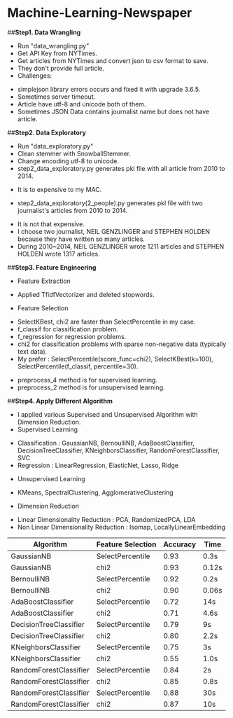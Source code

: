 Machine-Learning-Newspaper
======================

##**Step1. Data Wrangling**
- Run "data_wrangling.py"
- Get API Key from NYTimes.
- Get articles from NYTimes and convert json to csv format to save.
- They don't provide full article.
- Challenges:
 * simplejson library errors occurs and fixed it with upgrade 3.6.5.
 * Sometimes server timeout.
 * Article have utf-8 and unicode both of them.
 * Sometimes JSON Data contains journalist name but does not have article.
  
 
##**Step2. Data Exploratory**
- Run "data_exploratory.py"
- Clean stemmer with SnowballStemmer.
- Change encoding utf-8 to unicode.
- step2_data_exploratory.py generates pkl file with all article from 2010 to 2014.
 * It is to expensive to my MAC.
- step2_data_exploratory(2_people).py generates pkl file with two journalist's articles from 2010 to 2014.
 * It is not that expensive.
 * I choose two journalist, NEIL GENZLINGER and STEPHEN HOLDEN because they have written so many articles.
 * During 2010~2014, NEIL GENZLINGER wrote 1211 articles and STEPHEN HOLDEN wrote 1317 articles.
 

##**Step3. Feature Engineering**
- Feature Extraction
 * Applied TfidfVectorizer and deleted stopwords.
- Feature Selection
 * SelectKBest, chi2 are faster than SelectPercentile in my case.
 * f_classif for classification problem.
 * f_regression for regression problems.
 * chi2 for classification problems with sparse non-negative data (typically text data).
 * My prefer : SelectPercentile(score_func=chi2), SelectKBest(k=100), SelectPercentile(f_classif, percentile=30).
- preprocess_4 method is for supervised learning.
- preprocess_2 method is for unsupervised learning.


##**Step4. Apply Different Algorithm**
- I applied various Supervised and Unsupervised Algorithm with Dimension Reduction.
- Supervised Learning
 * Classification : GaussianNB, BernoulliNB, AdaBoostClassifier, DecisionTreeClassifier, KNeighborsClassifier, RandomForestClassifier, SVC
 * Regression : LinearRegression, ElasticNet, Lasso, Ridge
- Unsupervised Learning
 * KMeans, SpectralClustering, AgglomerativeClustering
- Dimension Reduction
 * Linear Dimensionality Reduction : PCA, RandomizedPCA, LDA
 * Non Linear Dimensionality Reduction : Isomap, LocallyLinearEmbedding
 
 
 Algorithm | Feature Selection | Accuracy | Time |
 ----------|--------------------|----------|----------|
 GaussianNB |  SelectPercentile | 0.93 | 0.3s|
 GaussianNB | chi2 | 0.93 | 0.12s|
 BernoulliNB | SelectPercentile | 0.92 | 0.2s|
 BernoulliNB | chi2 | 0.90 | 0.06s|
 AdaBoostClassifier | SelectPercentile | 0.72 | 14s|
 AdaBoostClassifier | chi2 | 0.71 | 4.6s|
 DecisionTreeClassifier | SelectPercentile | 0.79 | 9s|
 DecisionTreeClassifier | chi2 | 0.80 | 2.2s|
 KNeighborsClassifier | SelectPercentile | 0.75 | 3s|
 KNeighborsClassifier | chi2 | 0.55 | 1.0s|
 RandomForestClassifier | SelectPercentile | 0.84 | 2s|
 RandomForestClassifier | chi2 | 0.85 | 0.8s|
 RandomForestClassifier | SelectPercentile | 0.88 | 30s|
 RandomForestClassifier | chi2 | 0.87 | 10s|




